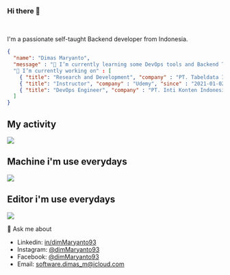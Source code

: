 ### Hi there 👋

<br />

I'm a passionate self-taught Backend developer from Indonesia.

```json
{
  "name": "Dimas Maryanto",
  "message" : "🌱 I’m currently learning some DevOps tools and Backend Technologies"
  "🔭 I’m currently working on" : [
    { "title": "Research and Development", "company" : "PT. Tabeldata Informatika", "since" : "2016-06-25" }, 
    { "title": "Instructor", "company" : "Udemy", "since" : "2021-01-02" },
    { "title": "DevOps Engineer", "company" : "PT. Inti Konten Indonesia (INTENS)", "since" : "2021-05-20" }
  ]  
}
```

## My activity

<a href="https://wakatime.com"><img src="https://wakatime.com/share/@dimMaryanto93/13afc5ac-af96-4adb-929d-c7bcf1c184ea.png" /></a>

## Machine i'm use everydays

<a href="https://wakatime.com"><img src="https://wakatime.com/share/@dimMaryanto93/40413bd5-8317-40fa-bc71-c86807b38235.png" /></a>

## Editor i'm use everydays

<a href="https://wakatime.com"><img src="https://wakatime.com/share/@dimMaryanto93/810fbf50-0387-4bb8-905e-e9ccece6f4e1.png" /></a>

💬 Ask me about
  - Linkedin: [in/dimMaryanto93](https://www.linkedin.com/in/dimmaryanto93/)
  - Instagram: [@dimMaryanto93](https://www.instagram.com/dimmaryanto93/)
  - Facebook: [@dimMaryanto93](https://www.facebook.com/dimMaryanto93)
  - Email: <software.dimas_m@icloud.com>
